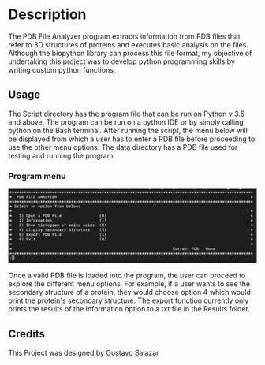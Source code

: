 # Description
 
The PDB File Analyzer program extracts information from PDB files that refer to 3D structures of proteins and executes basic analysis on the files. Although the biopython library can process this file format, my objective of undertaking this project was to develop python programming skills by writing custom python functions.

## Usage
The Script directory has the program file that can be run on Python v 3.5 and above. The program can be run on a python IDE or by simply calling python on the Bash terminal. After running the script, the menu below will be displayed from which a user has to enter a PDB file before proceeding to use the other menu options. The data directory has a PDB file used for testing and running the program. 

### Program menu
![05-08-2021](Menu_Layout/Menu-Layout.png)

Once a valid PDB file is loaded into the program, the user can proceed to explore the different menu options. For example, if a user wants to see the secondary structure of a protein, they would choose option 4 which would print the protein's secondary structure.
The export function currently only prints the results of the Information option to a txt file in the Results folder. 

## Credits
This Project was designed by [Gustavo Salazar]()



